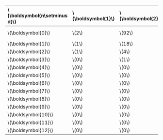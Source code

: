 | \\(\boldsymbol{n\setminus d}\\)   | \\(\boldsymbol{1}\\)   | \\(\boldsymbol{2}\\)   | \\(\boldsymbol{3}\\)   | \\(\boldsymbol{4}\\)   | \\(\boldsymbol{5}\\)   | \\(\boldsymbol{6}\\)     |
|:----------------------------------|:-----------------------|:-----------------------|:-----------------------|:-----------------------|:-----------------------|:-------------------------|
| \\(\boldsymbol{0}\\)              | \\(2\\)                | \\(92\\)               | \\(80160\\)            | \\(383306880\\)        | \\(6089786376960\\)    | \\(244274488980962304\\) |
| \\(\boldsymbol{1}\\)              | \\(1\\)                | \\(18\\)               | \\(9864\\)             | \\(34382544\\)         | \\(429750191232\\)     | \\(14207926965714432\\)  |
| \\(\boldsymbol{2}\\)              | \\(1\\)                | \\(4\\)                | \\(1312\\)             | \\(3259680\\)          | \\(31658432256\\)      | \\(855909223176192\\)    |
| \\(\boldsymbol{3}\\)              | \\(0\\)                | \\(1\\)                | \\(190\\)              | \\(327888\\)           | \\(2440235712\\)       | \\(53486265350784\\)     |
| \\(\boldsymbol{4}\\)              | \\(0\\)                | \\(0\\)                | \\(30\\)               | \\(35104\\)            | \\(197240400\\)        | \\(3472451647488\\)      |
| \\(\boldsymbol{5}\\)              | \\(0\\)                | \\(0\\)                | \\(5\\)                | \\(4000\\)             | \\(16744080\\)         | \\(234526910784\\)       |
| \\(\boldsymbol{6}\\)              | \\(0\\)                | \\(0\\)                | \\(1\\)                | \\(480\\)              | \\(1492616\\)          | \\(16492503552\\)        |
| \\(\boldsymbol{7}\\)              | \\(0\\)                | \\(0\\)                | \\(0\\)                | \\(58\\)               | \\(139098\\)           | \\(1207360512\\)         |
| \\(\boldsymbol{8}\\)              | \\(0\\)                | \\(0\\)                | \\(0\\)                | \\(4\\)                | \\(13354\\)            | \\(91797312\\)           |
| \\(\boldsymbol{9}\\)              | \\(0\\)                | \\(0\\)                | \\(0\\)                | \\(0\\)                | \\(1265\\)             | \\(7200416\\)            |
| \\(\boldsymbol{10}\\)             | \\(0\\)                | \\(0\\)                | \\(0\\)                | \\(0\\)                | \\(105\\)              | \\(573312\\)             |
| \\(\boldsymbol{11}\\)             | \\(0\\)                | \\(0\\)                | \\(0\\)                | \\(0\\)                | \\(0\\)                | \\(44416\\)              |
| \\(\boldsymbol{12}\\)             | \\(0\\)                | \\(0\\)                | \\(0\\)                | \\(0\\)                | \\(0\\)                | \\(2576\\)               |